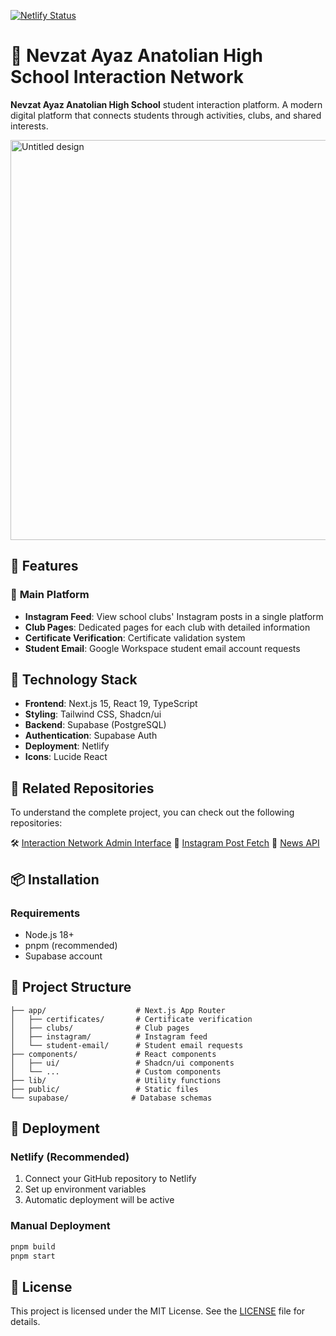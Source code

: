 [![Netlify Status](https://api.netlify.com/api/v1/badges/b2109aab-755a-4666-bec2-59ed81819d38/deploy-status)](https://app.netlify.com/projects/nevzatayaz-etkilesim-agi/deploys)
# 🏫 Nevzat Ayaz Anatolian High School Interaction Network  

**Nevzat Ayaz Anatolian High School** student interaction platform. A modern digital platform that connects students through activities, clubs, and shared interests.

<img width="1280" height="640" alt="Untitled design" src="https://github.com/user-attachments/assets/a9c8386e-21ee-479a-85c1-a0ebcb48a3fa" />

## 🌟 Features

### 📱 **Main Platform**
- **Instagram Feed**: View school clubs' Instagram posts in a single platform
- **Club Pages**: Dedicated pages for each club with detailed information
- **Certificate Verification**: Certificate validation system
- **Student Email**: Google Workspace student email account requests

## 🚀 Technology Stack

- **Frontend**: Next.js 15, React 19, TypeScript
- **Styling**: Tailwind CSS, Shadcn/ui
- **Backend**: Supabase (PostgreSQL)
- **Authentication**: Supabase Auth
- **Deployment**: Netlify
- **Icons**: Lucide React

## 🔗 Related Repositories

To understand the complete project, you can check out the following repositories:

🛠️ [Interaction Network Admin Interface](https://github.com/naaltech/naal-org-admin)
📱 [Instagram Post Fetch](https://github.com/naaltech/instagram-post-fetch)
📰 [News API](https://github.com/naaltech/news-api)


## 📦 Installation

### Requirements
- Node.js 18+ 
- pnpm (recommended)
- Supabase account

## 📁 Project Structure

```
├── app/                    # Next.js App Router
│   ├── certificates/       # Certificate verification
│   ├── clubs/              # Club pages
│   ├── instagram/          # Instagram feed
│   └── student-email/      # Student email requests
├── components/             # React components
│   ├── ui/                 # Shadcn/ui components
│   └── ...                 # Custom components
├── lib/                    # Utility functions
├── public/                 # Static files
└── supabase/              # Database schemas
```

## 🚀 Deployment

### Netlify (Recommended)
1. Connect your GitHub repository to Netlify
2. Set up environment variables
3. Automatic deployment will be active

### Manual Deployment
```bash
pnpm build
pnpm start
```

## 📄 License

This project is licensed under the MIT License. See the [LICENSE](LICENSE) file for details.

